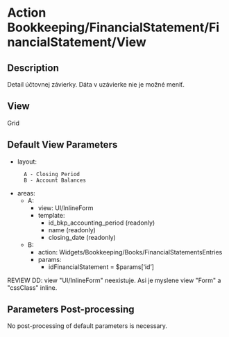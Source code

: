 # Action Bookkeeping/FinancialStatement/FinancialStatement/View

## Description

Detail účtovnej závierky. Dáta v uzávierke nie je možné meniť.

## View

Grid

## Default View Parameters

* layout:
  ```
    A - Closing Period
    B - Account Balances
  ```
* areas:
  * A:
    * view: UI/InlineForm
    * template:
      * id_bkp_accounting_period (readonly)
      * name (readonly)
      * closing_date (readonly)
  * B:
    * action: Widgets/Bookkeeping/Books/FinancialStatementsEntries
    * params:
      * idFinancialStatement = $params[‘id’]

REVIEW DD: view "UI/InlineForm" neexistuje. Asi je myslene view "Form" a "cssClass" inline.

## Parameters Post-processing

No post-processing of default parameters is necessary.